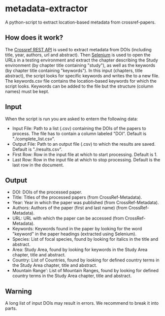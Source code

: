 # metadata-extractor
A python-script to extract location-based metadata from crossref-papers.

## How does it work?
The [Crossref REST API](https://www.crossref.org/documentation/retrieve-metadata/rest-api/) is used to extract metadata from DOIs (including title, year, authors, url and abstract). Then [Selenium](https://www.browserstack.com/selenium) is used to open the URLs in a testing environment and extract the chapter describing the Study environment (by chapter title containing "study"), as well as the keywords (by chapter title containing "keywords"). In this input (chapters, title abstract), the script looks for specific keywords and writes the to a new file.
The keywords.csv file contains the location-based keywords for which the script looks. Keywords can be added to the file but the structure (column names) must be kept.

## Input
When the script is run you are asked to entern the following data:
* Input File: Path to a list (.csv) containing the DOIs of the papers to process. The file has to contain a column labeled "DOI". Default is "./complete_list.csv".
* Output File: Path to an output file (.csv) to which the results are saved. Default is "./results.csv".
* First Row: Row in the input file at which to start processing. Default is 1.
* Last Row: Row in the input file at which to stop processing. Default is the last row in the document.

## Output
* DOI: DOIs of the processed paper.
* Title: Titles of the processed papers (from CrossRef-Metadata).
* Year: Year in which the paper was published (from CrossRef-Metadata).
* Authors: Authors of the paper (first and last name) (from CrossRef-Metadata).
* URL: URL with which the paper can be accessed (from CrossRef-Metadata).
* Keywords: Keywords found in the paper by looking for the word "keyword" in the paper headings (extracted using Selenium).
* Species: List  of focal species, found by looking for italics in the title and abstract.
* Area: Study Area, found by looking for keywords in the Study Area chapter, title and abstract.
* Country:  List  of Countries, found by looking for defined country terms in the Study Area chapter, title and abstract.
* Mountain Range': List  of Mountain Ranges, found by looking for defined country terms in the Study Area chapter, title and abstract.

## Warning
A long list of input DOIs may result in errors. We recommend to break it into parts.